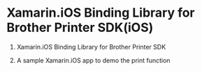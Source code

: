# Xamarin.iOS Binding Library for Brother Printer SDK(iOS)  

1. Xamarin.iOS Binding Library  for Brother Printer SDK

2. A sample Xamarin.iOS app to demo the print function

